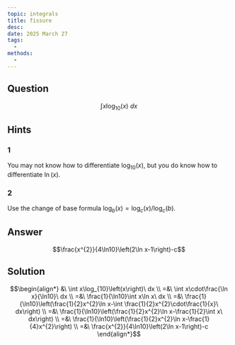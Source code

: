 ```yaml
---
topic: integrals
title: fissure
desc: 
date: 2025 March 27
tags:
  - 
methods:
  - 
---
```



## Question
```math
\int
  x \log_{10}(x)
\ dx
```


## Hints

### 1
You may not know how to differentiate $\log_{10}(x)$, but you do know how to differentiate $\ln(x)$.

### 2
Use the change of base formula $\log_b(x) = \log_c(x) / \log_c(b)$.


## Answer
```math
\frac{x^{2}}{4\ln10}\left(2\ln x-1\right)-c
```


## Solution

```math
\begin{align*}
  &\ \int x\log_{10}\left(x\right)\ dx
  \\ =&\ \int x\cdot\frac{\ln x}{\ln10}\ dx
  \\ =&\ \frac{1}{\ln10}\int x\ln x\ dx
  \\ =&\ \frac{1}{\ln10}\left(\frac{1}{2}x^{2}\ln x-\int \frac{1}{2}x^{2}\cdot\frac{1}{x}\ dx\right)
  \\ =&\ \frac{1}{\ln10}\left(\frac{1}{2}x^{2}\ln x-\frac{1}{2}\int x\ dx\right)
  \\ =&\ \frac{1}{\ln10}\left(\frac{1}{2}x^{2}\ln x-\frac{1}{4}x^{2}\right)
  \\ =&\ \frac{x^{2}}{4\ln10}\left(2\ln x-1\right)-c
\end{align*}
```
